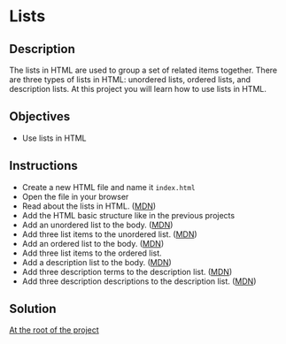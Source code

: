 # Lists

## Description

The lists in HTML are used to group a set of related items together. There are three types of lists in HTML: unordered lists, ordered lists, and description lists. At this project you will learn how to use lists in HTML.

## Objectives

- Use lists in HTML

## Instructions

- Create a new HTML file and name it `index.html`
- Open the file in your browser
- Read about the lists in HTML. ([MDN](https://developer.mozilla.org/en-US/docs/Web/HTML/Element#lists))
- Add the HTML basic structure like in the previous projects
- Add an unordered list to the body. ([MDN](https://developer.mozilla.org/en-US/docs/Web/HTML/Element/ul))
- Add three list items to the unordered list. ([MDN](https://developer.mozilla.org/en-US/docs/Web/HTML/Element/li))
- Add an ordered list to the body. ([MDN](https://developer.mozilla.org/en-US/docs/Web/HTML/Element/ol))
- Add three list items to the ordered list.
- Add a description list to the body. ([MDN](https://developer.mozilla.org/en-US/docs/Web/HTML/Element/dl))
- Add three description terms to the description list. ([MDN](https://developer.mozilla.org/en-US/docs/Web/HTML/Element/dt))
- Add three description descriptions to the description list. ([MDN](https://developer.mozilla.org/en-US/docs/Web/HTML/Element/dd))

## Solution

[At the root of the project](./)
